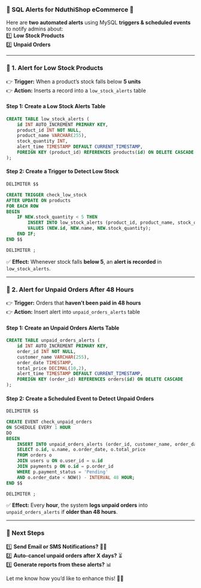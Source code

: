 ### **🚨 SQL Alerts for NduthiShop eCommerce 🚨**

Here are **two automated alerts** using MySQL **triggers & scheduled events** to notify admins about:  
1️⃣ **Low Stock Products**  
2️⃣ **Unpaid Orders**

---

### **🔔 1. Alert for Low Stock Products**

👉 **Trigger:** When a product’s stock falls below **5 units**  
👉 **Action:** Inserts a record into a `low_stock_alerts` table

#### **Step 1: Create a Low Stock Alerts Table**

```sql
CREATE TABLE low_stock_alerts (
    id INT AUTO_INCREMENT PRIMARY KEY,
    product_id INT NOT NULL,
    product_name VARCHAR(255),
    stock_quantity INT,
    alert_time TIMESTAMP DEFAULT CURRENT_TIMESTAMP,
    FOREIGN KEY (product_id) REFERENCES products(id) ON DELETE CASCADE
);
```

#### **Step 2: Create a Trigger to Detect Low Stock**

```sql
DELIMITER $$

CREATE TRIGGER check_low_stock
AFTER UPDATE ON products
FOR EACH ROW
BEGIN
    IF NEW.stock_quantity < 5 THEN
        INSERT INTO low_stock_alerts (product_id, product_name, stock_quantity)
        VALUES (NEW.id, NEW.name, NEW.stock_quantity);
    END IF;
END $$

DELIMITER ;
```

✅ **Effect:** Whenever stock falls **below 5**, an **alert is recorded** in `low_stock_alerts`.

---

### **🔔 2. Alert for Unpaid Orders After 48 Hours**

👉 **Trigger:** Orders that **haven’t been paid in 48 hours**  
👉 **Action:** Insert alert into `unpaid_orders_alerts` table

#### **Step 1: Create an Unpaid Orders Alerts Table**

```sql
CREATE TABLE unpaid_orders_alerts (
    id INT AUTO_INCREMENT PRIMARY KEY,
    order_id INT NOT NULL,
    customer_name VARCHAR(255),
    order_date TIMESTAMP,
    total_price DECIMAL(10,2),
    alert_time TIMESTAMP DEFAULT CURRENT_TIMESTAMP,
    FOREIGN KEY (order_id) REFERENCES orders(id) ON DELETE CASCADE
);
```

#### **Step 2: Create a Scheduled Event to Detect Unpaid Orders**

```sql
DELIMITER $$

CREATE EVENT check_unpaid_orders
ON SCHEDULE EVERY 1 HOUR
DO
BEGIN
    INSERT INTO unpaid_orders_alerts (order_id, customer_name, order_date, total_price)
    SELECT o.id, u.name, o.order_date, o.total_price
    FROM orders o
    JOIN users u ON o.user_id = u.id
    JOIN payments p ON o.id = p.order_id
    WHERE p.payment_status = 'Pending'
    AND o.order_date < NOW() - INTERVAL 48 HOUR;
END $$

DELIMITER ;
```

✅ **Effect:** Every **hour**, the system **logs unpaid orders** into `unpaid_orders_alerts` if **older than 48 hours**.

---

### **🎯 Next Steps**

1️⃣ **Send Email or SMS Notifications?** 📩📲  
2️⃣ **Auto-cancel unpaid orders after X days?** ⏳  
3️⃣ **Generate reports from these alerts?** 📊

Let me know how you’d like to enhance this! 🚀🔥
